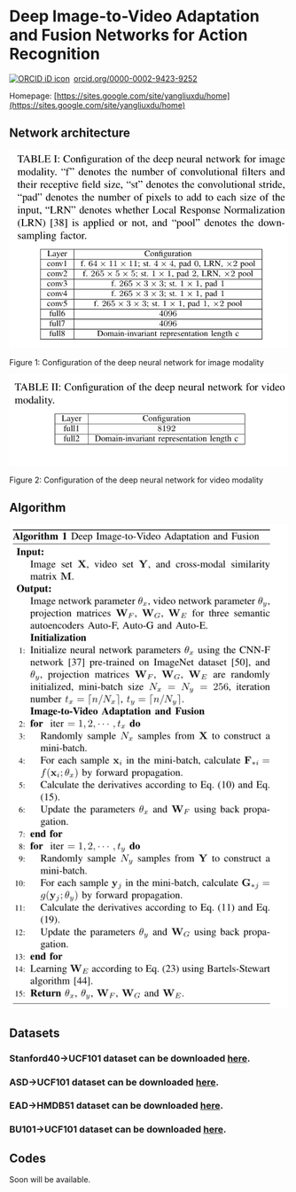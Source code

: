 # Deep Image-to-Video Adaptation and Fusion Networks for Action Recognition

<a href="https://orcid.org/0000-0002-9423-9252" target="orcid.widget" rel="noopener noreferrer" style="vertical-align:top;"><img src="https://orcid.org/sites/default/files/images/orcid_16x16.png" style="width:1em;margin-right:.5em;" alt="ORCID iD icon">orcid.org/0000-0002-9423-9252</a>

Homepage: [https://sites.google.com/site/yangliuxdu/home](https://sites.google.com/site/yangliuxdu/home)

## Network architecture
![Image](Network_image.png)

Figure 1: Configuration of the deep neural network for image modality

![Image](Network_video.png)

Figure 2: Configuration of the deep neural network for video modality

## Algorithm

![Image](ALgorithm.png)

## Datasets

### Stanford40->UCF101 dataset can be downloaded [here](http://4drepository.inrialpes.fr/public/viewgroup/6#sequence37).

### ASD->UCF101 dataset can be downloaded [here](http://users.eecs.northwestern.edu/~jwa368/my_data.html).

### EAD->HMDB51 dataset can be downloaded [here](http://csee.wvu.edu/~vkkulathumani/wvu-action.html).

### BU101->UCF101 dataset can be downloaded [here](http://dipersec.king.ac.uk/MuHAVi-MAS/).


## Codes
Soon will be available.
